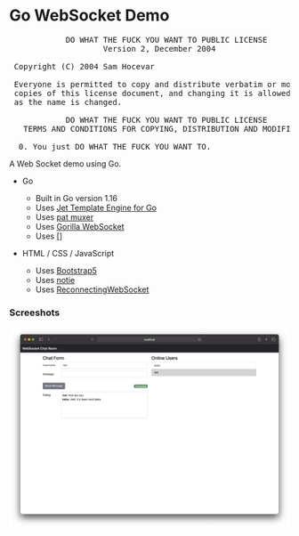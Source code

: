 # Go WebSocket Demo

<pre>
            DO WHAT THE FUCK YOU WANT TO PUBLIC LICENSE
                    Version 2, December 2004

 Copyright (C) 2004 Sam Hocevar <sam@hocevar.net>

 Everyone is permitted to copy and distribute verbatim or modified
 copies of this license document, and changing it is allowed as long
 as the name is changed.

            DO WHAT THE FUCK YOU WANT TO PUBLIC LICENSE
   TERMS AND CONDITIONS FOR COPYING, DISTRIBUTION AND MODIFICATION

  0. You just DO WHAT THE FUCK YOU WANT TO.
</pre>

A Web Socket demo using Go.

- Go

  - Built in Go version 1.16
  - Uses [Jet Template Engine for Go](https://github.com/CloudyKit/jet/)
  - Uses [pat muxer](https://github.com/bmizerany/pat)
  - Uses [Gorilla WebSocket](https://github.com/gorilla/websocket)
  - Uses []

- HTML / CSS / JavaScript
  - Uses [Bootstrap5](https://getbootstrap.jp/)
  - Uses [notie](https://github.com/jaredreich/notie)
  - Uses [ReconnectingWebSocket](https://github.com/joewalnes/reconnecting-websocket)

### Screeshots

![demo.png](https://github.com/kaitolucifer/go-websocket-demo/blob/main/demo/demo.png?raw=true)

